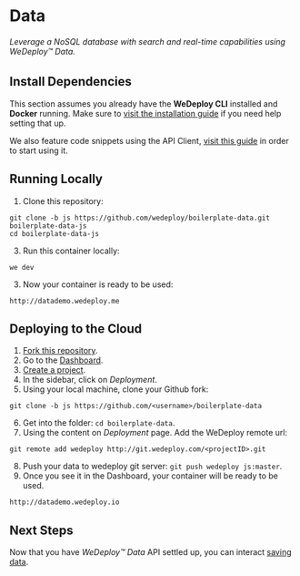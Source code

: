 # Data

###### Leverage a NoSQL database with search and real-time capabilities using *WeDeploy™ Data*.

<!-- <article id="install-dependencies"> -->

## Install Dependencies

This section assumes you already have the **WeDeploy CLI** installed and **Docker** running. Make sure to [visit the installation guide](/docs/intro/using-the-command-line.html) if you need help setting that up.

We also feature code snippets using the API Client, [visit this guide](/docs/intro/using-the-api-client.html) in order to start using it.

<!-- </article> -->

<!-- <article id="running-locally"> -->

## Running Locally

1. Clone this repository:

  ```text
git clone -b js https://github.com/wedeploy/boilerplate-data.git boilerplate-data-js
cd boilerplate-data-js
  ```

3. Run this container locally:

  ```text
we dev
  ```

3. Now your container is ready to be used:

  ```text
http://datademo.wedeploy.me
  ```

<!-- </article> -->

<!-- <article id="deploying-to-the-cloud"> -->

## Deploying to the Cloud

1. [Fork this repository](https://github.com/wedeploy/boilerplate-data/fork).
2. Go to the [Dashboard](http://dashboard.wedeploy.com).
3. [Create a project](http://dashboard.wedeploy.com/new).
4. In the sidebar, click on *Deployment*.
5. Using your local machine, clone your Github fork:
  ```text
git clone -b js https://github.com/<username>/boilerplate-data
  ```
6. Get into the folder: `cd boilerplate-data`.
7. Using the content on *Deployment* page. Add the WeDeploy remote url:
  ```text
git remote add wedeploy http://git.wedeploy.com/<projectID>.git
  ```
8. Push your data to wedeploy git server: `git push wedeploy js:master`.
9. Once you see it in the Dashboard, your container will be ready to be used.

  ```text
http://datademo.wedeploy.io
  ```


<!-- </article> -->


## Next Steps

Now that you have *WeDeploy™ Data* API settled up, you can interact [saving data](/docs/data/rest/saving-data.html).
